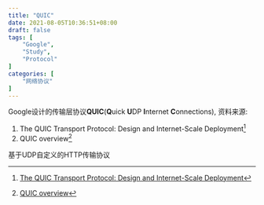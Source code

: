```yaml
---
title: "QUIC"
date: 2021-08-05T10:36:51+08:00
draft: false
tags: [
    "Google",
    "Study",
    "Protocol"
]
categories: [
    "网络协议"
]
---
```


Google设计的传输层协议**QUIC**(**Q**uick **U**DP **I**nternet **C**onnections), 资料来源:

1. The QUIC Transport Protocol: Design and Internet-Scale Deployment[^1]
2. QUIC overview[^2]

<!--more-->

基于UDP自定义的HTTP传输协议




[^1]: [The QUIC Transport Protocol: Design and Internet-Scale Deployment](https://storage.googleapis.com/pub-tools-public-publication-data/pdf/8b935debf13bd176a08326738f5f88ad115a071e.pdf)
[^2]: [QUIC overview](https://docs.google.com/document/d/1gY9-YNDNAB1eip-RTPbqphgySwSNSDHLq9D5Bty4FSU/edit)